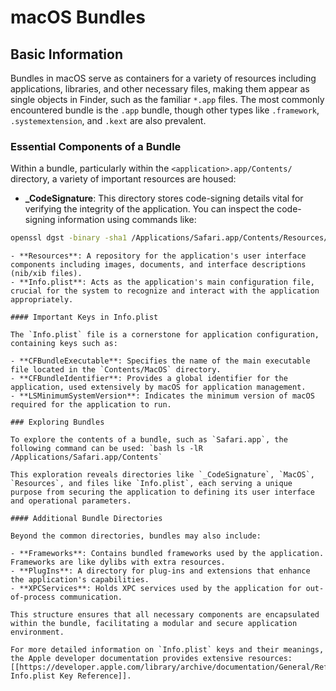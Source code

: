 # macOS Bundles


## Basic Information

Bundles in macOS serve as containers for a variety of resources including applications, libraries, and other necessary files, making them appear as single objects in Finder, such as the familiar `*.app` files. The most commonly encountered bundle is the `.app` bundle, though other types like `.framework`, `.systemextension`, and `.kext` are also prevalent.

### Essential Components of a Bundle

Within a bundle, particularly within the `<application>.app/Contents/` directory, a variety of important resources are housed:

- **\_CodeSignature**: This directory stores code-signing details vital for verifying the integrity of the application. You can inspect the code-signing information using commands like: 
```bash
openssl dgst -binary -sha1 /Applications/Safari.app/Contents/Resources/Assets.car | openssl base64
```
```- **MacOS**: Contains the executable binary of the application that runs upon user interaction.
- **Resources**: A repository for the application's user interface components including images, documents, and interface descriptions (nib/xib files).
- **Info.plist**: Acts as the application's main configuration file, crucial for the system to recognize and interact with the application appropriately.

#### Important Keys in Info.plist

The `Info.plist` file is a cornerstone for application configuration, containing keys such as:

- **CFBundleExecutable**: Specifies the name of the main executable file located in the `Contents/MacOS` directory.
- **CFBundleIdentifier**: Provides a global identifier for the application, used extensively by macOS for application management.
- **LSMinimumSystemVersion**: Indicates the minimum version of macOS required for the application to run.

### Exploring Bundles

To explore the contents of a bundle, such as `Safari.app`, the following command can be used: `bash ls -lR /Applications/Safari.app/Contents`

This exploration reveals directories like `_CodeSignature`, `MacOS`, `Resources`, and files like `Info.plist`, each serving a unique purpose from securing the application to defining its user interface and operational parameters.

#### Additional Bundle Directories

Beyond the common directories, bundles may also include:

- **Frameworks**: Contains bundled frameworks used by the application. Frameworks are like dylibs with extra resources.
- **PlugIns**: A directory for plug-ins and extensions that enhance the application's capabilities.
- **XPCServices**: Holds XPC services used by the application for out-of-process communication.

This structure ensures that all necessary components are encapsulated within the bundle, facilitating a modular and secure application environment.

For more detailed information on `Info.plist` keys and their meanings, the Apple developer documentation provides extensive resources: [[https://developer.apple.com/library/archive/documentation/General/Reference/InfoPlistKeyReference/Introduction/Introduction.html|Apple Info.plist Key Reference]].



